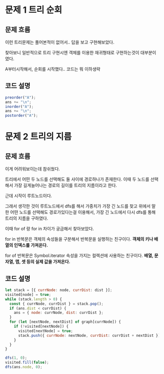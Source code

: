 # 문제 1 트리 순회

## 문제 흐름

이런 트리문제는 풀어본적이 없어서.. 답을 보고 구현해보았다.

찾아보니 일반적으로 트리 구현시엔 객체를 이용한 재귀형태로 구현하는것이 대부분이였다.

A부터시작해서, 순회를 시작했다.. 코드는 뭐 이하생략

## 코드 설명

```js
preorder("A");
ans += "\n";
inorder("A");
ans += "\n";
postorder("A");
```

# 문제 2 트리의 지름

## 문제 흐름

이게 어려워보이는데 참쉬웠다.

트리에서 어떤 두 노드를 선택해도 둘 사이에 경로하나가 존재한다. 이때 두 노드를 선택해서 가장 길게늘어나는 경로의 길이를 트리의 지름이라고 한다.

근데 시작이 루트노드이다.

그래서 생각한 것이 루트노드에서 dfs를 해서 가중치가 가장 긴 노드를 찾고 위에서 말한 어떤 노드를 선택해도 경로가있다는걸 이용해서, 가장 긴 노드에서 다시 dfs를 통해 트리의 지름을 구하였다.

이때 for of 랑 for in 차이가 궁금해서 찾아보았다.

for in 반복문은 객체의 속성들을 구분해서 반복문을 실행하는 친구이다. **객체의 키나 배열의 인덱스를 가져온다.**

for of 반복문은 Symbol.iterator 속성을 가지는 컬렉션에 사용하는 친구이다. **배열, 문자열, 맵, 셋 등의 실제 값을 가져온다.**

## 코드 설명

```js
let stack = [{ currNode: node, currDist: dist }];
visited[node] = true;
while (stack.length > 0) {
  const { currNode, currDist } = stack.pop();
  if (ans.dist < currDist) {
    ans = { node: currNode, dist: currDist };
  }
  for (let [nextNode, nextDist] of graph[currNode]) {
    if (!visited[nextNode]) {
      visited[nextNode] = true;
      stack.push({ currNode: nextNode, currDist: currDist + nextDist });
    }
  }
}

dfs(1, 0);
visited.fill(false);
dfs(ans.node, 0);
```

